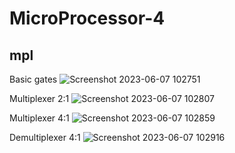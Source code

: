 # MicroProcessor-4
mpl
----------------------------------------------------------------------------------------------------------------------------------------------------------------------
Basic gates 
![Screenshot 2023-06-07 102751](https://github.com/shiprasuvarna/microprocessor-4/assets/102012006/7b6eb372-2581-440f-8b27-4c40d63530b7)

Multiplexer 2:1
![Screenshot 2023-06-07 102807](https://github.com/shiprasuvarna/microprocessor-4/assets/102012006/606608d8-e1a8-4e87-a264-69dc5990aad9)

Multiplexer 4:1
![Screenshot 2023-06-07 102859](https://github.com/shiprasuvarna/microprocessor-4/assets/102012006/15e1e239-90e8-45fc-a6cd-6840282c61fe)

Demultiplexer 4:1
![Screenshot 2023-06-07 102916](https://github.com/shiprasuvarna/microprocessor-4/assets/102012006/61dbb3f3-9e99-47d2-a4ab-91273eb5a8f9)
